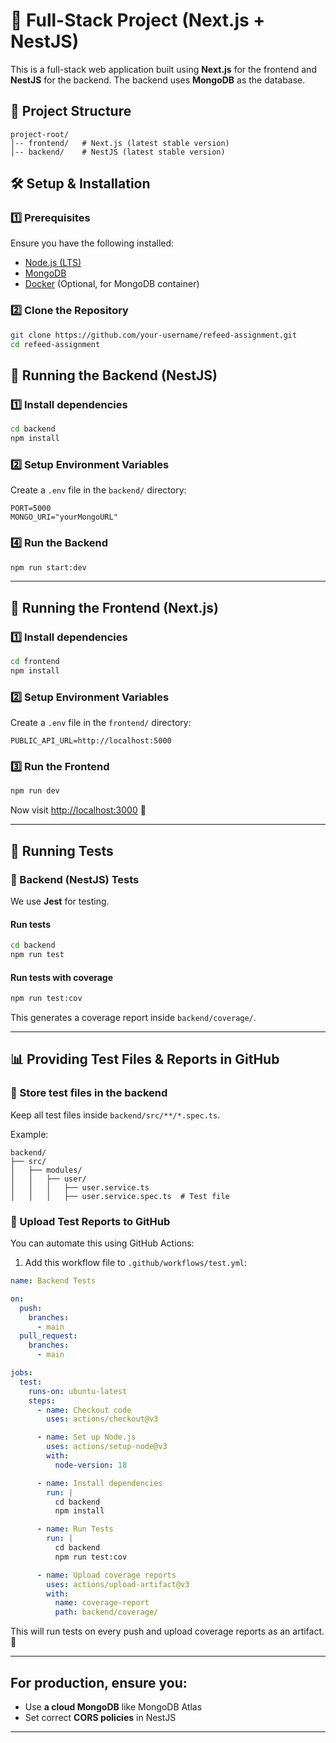 # 🚀 Full-Stack Project (Next.js + NestJS)

This is a full-stack web application built using **Next.js** for the frontend and **NestJS** for the backend. The backend uses **MongoDB** as the database.

## 📂 Project Structure
```
project-root/
│-- frontend/   # Next.js (latest stable version)
│-- backend/    # NestJS (latest stable version)
```

## 🛠️ Setup & Installation

### 1️⃣ Prerequisites
Ensure you have the following installed:
- [Node.js (LTS)](https://nodejs.org/) 
- [MongoDB](https://www.mongodb.com/try/download/community)
- [Docker](https://www.docker.com/) (Optional, for MongoDB container)

### 2️⃣ Clone the Repository
```sh
git clone https://github.com/your-username/refeed-assignment.git
cd refeed-assignment
```

## 🚀 Running the Backend (NestJS)

### 1️⃣ Install dependencies
```sh
cd backend
npm install
```

### 2️⃣ Setup Environment Variables
Create a `.env` file in the `backend/` directory:
```env
PORT=5000
MONGO_URI="yourMongoURL"
```

### 4️⃣ Run the Backend 
```sh
npm run start:dev
```

---

## 🎨 Running the Frontend (Next.js)

### 1️⃣ Install dependencies
```sh
cd frontend
npm install
```

### 2️⃣ Setup Environment Variables
Create a `.env` file in the `frontend/` directory:
```env
PUBLIC_API_URL=http://localhost:5000
```

### 3️⃣ Run the Frontend
```sh
npm run dev
```

Now visit [http://localhost:3000](http://localhost:3000) 🎉

---

## 🧪 Running Tests

### 🔹 Backend (NestJS) Tests
We use **Jest** for testing.

#### Run tests
```sh
cd backend
npm run test
```

#### Run tests with coverage
```sh
npm run test:cov
```

This generates a coverage report inside `backend/coverage/`.

---

## 📊 Providing Test Files & Reports in GitHub

### 🔹 Store test files in the backend
Keep all test files inside `backend/src/**/*.spec.ts`.

Example:
```
backend/
├── src/
│   ├── modules/
│   │   ├── user/
│   │   │   ├── user.service.ts
│   │   │   ├── user.service.spec.ts  # Test file
```

### 🔹 Upload Test Reports to GitHub
You can automate this using GitHub Actions:
1. Add this workflow file to `.github/workflows/test.yml`:

```yaml
name: Backend Tests

on:
  push:
    branches:
      - main
  pull_request:
    branches:
      - main

jobs:
  test:
    runs-on: ubuntu-latest
    steps:
      - name: Checkout code
        uses: actions/checkout@v3

      - name: Set up Node.js
        uses: actions/setup-node@v3
        with:
          node-version: 18

      - name: Install dependencies
        run: |
          cd backend
          npm install

      - name: Run Tests
        run: |
          cd backend
          npm run test:cov

      - name: Upload coverage reports
        uses: actions/upload-artifact@v3
        with:
          name: coverage-report
          path: backend/coverage/
```

This will run tests on every push and upload coverage reports as an artifact. 🎯

---


## For production, ensure you:
- Use **a cloud MongoDB** like MongoDB Atlas
- Set correct **CORS policies** in NestJS

---


